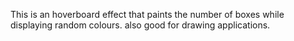 This is an hoverboard effect that paints the number of boxes while displaying random colours. also good for drawing applications.
